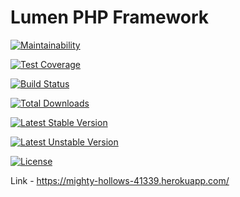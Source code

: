 # Lumen PHP Framework

[![Maintainability](https://api.codeclimate.com/v1/badges/8511399b6101ae821e71/maintainability)](https://codeclimate.com/github/aic513/project-lvl3-s386/maintainability)

[![Test Coverage](https://api.codeclimate.com/v1/badges/8511399b6101ae821e71/test_coverage)](https://codeclimate.com/github/aic513/project-lvl3-s386/test_coverage)

[![Build Status](https://travis-ci.org/aic513/project-lvl3-s386.svg?branch=master)](https://travis-ci.org/aic513/project-lvl3-s386)

[![Total Downloads](https://poser.pugx.org/laravel/lumen-framework/d/total.svg)](https://packagist.org/packages/laravel/lumen-framework)

[![Latest Stable Version](https://poser.pugx.org/laravel/lumen-framework/v/stable.svg)](https://packagist.org/packages/laravel/lumen-framework)

[![Latest Unstable Version](https://poser.pugx.org/laravel/lumen-framework/v/unstable.svg)](https://packagist.org/packages/laravel/lumen-framework)

[![License](https://poser.pugx.org/laravel/lumen-framework/license.svg)](https://packagist.org/packages/laravel/lumen-framework)

Link - https://mighty-hollows-41339.herokuapp.com/
